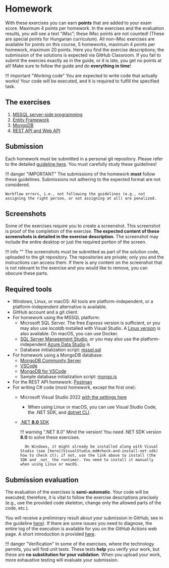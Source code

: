 ﻿# Homework

With these exercises you can earn **points** that are added to your exam score. Maximum 4 points per homework. In the exercises and the evaluation results, you will see a text “iMsc”; these iMsc points are not counted! (These are special points for Hungarian curriculum). All non-iMsc exercises are available for points on this course, 5 homeworks, maximum 4 points per homework, maximum 20 points. Here you find the exercise descriptions; the submission of the solutions is expected via GitHub Classroom. If you fail to submit the exercies exactly as in the guide, or it is late, you get no points at all! Make sure to follow the guide and do **everything in time**!

!!! important "Working code"
    You are expected to write code that actually works! Your code will be executed, and it is required to fulfill the specified task.

## The exercises

1. [MSSQL server-side programming](mssql/index.md)
1. [Entity Framework](ef/index.md)
1. [MongoDB](mongodb/index.md)
1. [REST API and Web API](rest/index.md)

## Submission

Each homework must be submitted in a personal git repository. Please refer to the detailed [guideline here](GitHub.md). You must carefully study these guidelines!

!!! danger "IMPORTANT"
    The submissions of the homework **must** follow these guidelines. Submissions not adhering to the expected format are not considered.

    Workflow errors, i.e., not following the guidelines (e.g., not assigning the right person, or not assigning at all) are penalized.

## Screenshots

Some of the exercises require you to create a screenshot. This screenshot is proof of the completion of the exercise. **The expected content of these screenshots is detailed in the exercise description.** The screenshot may include the entire desktop or just the required portion of the screen.

!!! info ""
    The screenshots must be submitted as part of the solution code, uploaded to the git repository. The repositories are private; only you and the instructions can access them. If there is any content on the screenshot that is not relevant to the exercise and you would like to remove, you can obscure these parts.

## Required tools

- Windows, Linux, or macOS: All tools are platform-independent, or a platform-independent alternative is available.
- GitHub account and a git client.
- For homework using the MSSQL platform:
    - Microsoft SQL Server. The free _Express_ version is sufficient, or you may also use _localdb_ installed with Visual Studio. A [Linux version](https://docs.microsoft.com/en-us/sql/linux/sql-server-linux-setup) is also available. On macOS, you can use Docker.
    - [SQL Server Management Studio](https://docs.microsoft.com/en-us/sql/ssms/download-sql-server-management-studio-ssms), or you may also use the platform-independent [Azure Data Studio](https://docs.microsoft.com/en-us/sql/azure-data-studio/download) is
    - Database initialization script: [mssql.sql](https://raw.githubusercontent.com/bmeviauac01/datadriven/master/overrides/db/mssql.sql)
- For homework using a MongoDB database:
    - [MongoDB Community Server](https://www.mongodb.com/download-center/community)
    - [VSCode](https://code.visualstudio.com/download)
    - [MongoDB for VSCode](https://marketplace.visualstudio.com/items?itemName=mongodb.mongodb-vscode)
    - Sample database initialization script: [mongo.js](https://raw.githubusercontent.com/bmeviauac01/datadriven/master/overrides/db/mongo.js)
- For the REST API homework: [Postman](https://www.getpostman.com/)
- For writing C# code (most homework, except the first one):
    - Microsoft Visual Studio 2022 [with the settings here](VisualStudio.md)
        - When using Linux or macOS, you can use Visual Studio Code, the .NET SDK, and [dotnet CLI](https://docs.microsoft.com/en-us/dotnet/tools/).
    - [.NET **8.0** SDK](https://dotnet.microsoft.com/download/dotnet/8.0)

        !!! warning ".NET 8.0"
            Mind the version! You need .NET SDK version **8.0** to solve these exercises.

            On Windows, it might already be installed along with Visual Studio (see [here](VisualStudio.md#check-and-install-net-sdk) how to check it); if not, use the link above to install (the SDK and _not_ the runtime). You need to install it manually when using Linux or macOS.

## Submission evaluation

The evaluation of the exercises is **semi-automatic**. Your code will be executed; therefore, it is vital to follow the exercise descriptions precisely (e.g., use the provided code skeleton, change only the allowed parts of the code, etc.).

You will receive a preliminary result about your submission in GitHub; see in the guideline [here](GitHub.md)). If there are some issues you need to diagnose, the entire log of the execution is available for you on the _GitHub Actions_ web page. A short introduction is provided [here](GitHub-Actions.md).

!!! danger "Verification"
    In some of the exercises, where the technology permits, you will find unit tests. These tests **help** you verify your work, but these are **no substitution for your validation**. When you upload your work, more exhaustive testing will evaluate your submission.
